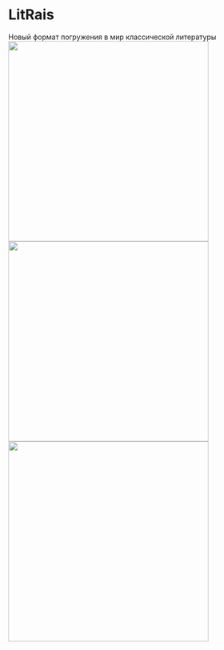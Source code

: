 # LitRais
Новый формат погружения в мир классической литературы
<img src="https://user-images.githubusercontent.com/120660049/224545101-08502718-7854-43d0-a335-14bfdd2184eb.png" width="400"> <img src="https://user-images.githubusercontent.com/120660049/224545106-03346e70-03f1-4644-ba2c-10a26eeb8737.png" width="400"> <img src="https://user-images.githubusercontent.com/120660049/224545111-44173077-2fa6-4bfe-a00d-a216c5b4e25c.png" width="400">
